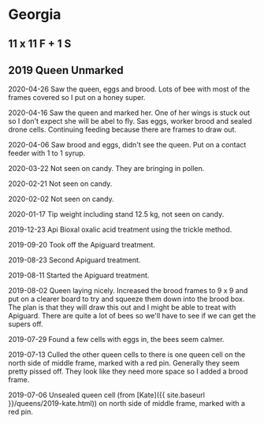 # Georgia
## 11 x 11 F + 1 S
## 2019 Queen Unmarked 

2020-04-26 Saw the queen, eggs and brood.  Lots of bee with most of the frames covered so I put on a honey super.

2020-04-16 Saw the queen and marked her.  One of her wings is stuck out so I don't expect she will be abel to fly.  Sas eggs, worker brood and sealed drone cells.  Continuing feeding because there are frames to draw out.

2020-04-06 Saw brood and eggs, didn't see the queen.  Put on a contact feeder with 1 to 1 syrup.

2020-03-22 Not seen on candy.  They are bringing in pollen.

2020-02-21 Not seen on candy.

2020-02-02 Not seen on candy.

2020-01-17 Tip weight including stand 12.5 kg, not seen on candy.

2019-12-23 Api Bioxal oxalic acid treatment using the trickle method.

2019-09-20 Took off the Apiguard treatment.

2019-08-23 Second Apiguard treatment.

2019-08-11 Started the Apiguard treatment.

2019-08-02 Queen laying nicely.  Increased the brood frames to 9 x 9 and put on a clearer board to try and squeeze them down into the brood box.  The plan is that they will draw this out and I might be able to treat with Apiguard.  There are quite a lot of bees so we'll have to see if we can get the supers off.

2019-07-29 Found a few cells with eggs in, the bees seem calmer.

2019-07-13 Culled the other queen cells to there is one queen cell on the north side of middle frame, marked with a red pin.  Generally they seem pretty pissed off.  They look like they need more space so I added a brood frame.

2019-07-06 Unsealed queen cell (from [Kate]({{ site.baseurl }}/queens/2019-kate.html)) on north side of middle frame, marked with a red pin. 
